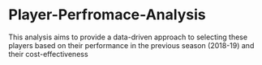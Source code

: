 # Player-Perfromace-Analysis
This analysis aims to provide a data-driven approach to selecting these players based on their performance in the previous season (2018-19) and their cost-effectiveness

